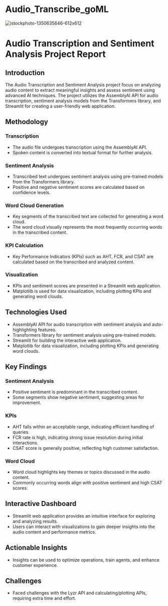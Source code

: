 # Audio_Transcribe_goML
![istockphoto-1350635646-612x612](https://github.com/HariniMaruthasalam/Audio_Transcribe_goML/assets/114240304/29bbcbef-ee8e-4e8a-81cb-3e4f990f92bb)

# Audio Transcription and Sentiment Analysis Project Report

## Introduction
The Audio Transcription and Sentiment Analysis project focus on analyzing audio content to extract meaningful insights and assess sentiment using advanced AI techniques. The project utilizes the AssemblyAI API for audio transcription, sentiment analysis models from the Transformers library, and Streamlit for creating a user-friendly web application.

## Methodology
### Transcription
- The audio file undergoes transcription using the AssemblyAI API.
- Spoken content is converted into textual format for further analysis.
### Sentiment Analysis
- Transcribed text undergoes sentiment analysis using pre-trained models from the Transformers library.
- Positive and negative sentiment scores are calculated based on confidence levels.
### Word Cloud Generation
- Key segments of the transcribed text are collected for generating a word cloud.
- The word cloud visually represents the most frequently occurring words in the transcribed content.
### KPI Calculation
- Key Performance Indicators (KPIs) such as AHT, FCR, and CSAT are calculated based on the transcribed and analyzed content.
### Visualization
- KPIs and sentiment scores are presented in a Streamlit web application.
- Matplotlib is used for data visualization, including plotting KPIs and generating word clouds.

## Technologies Used
- AssemblyAI API for audio transcription with sentiment analysis and auto-highlighting features.
- Transformers library for sentiment analysis using pre-trained models.
- Streamlit for building the interactive web application.
- Matplotlib for data visualization, including plotting KPIs and generating word clouds.

## Key Findings
### Sentiment Analysis
- Positive sentiment is predominant in the transcribed content.
- Some segments show negative sentiment, suggesting areas for improvement.
### KPIs
- AHT falls within an acceptable range, indicating efficient handling of queries.
- FCR rate is high, indicating strong issue resolution during initial interactions.
- CSAT score is generally positive, reflecting high customer satisfaction.
### Word Cloud
- Word cloud highlights key themes or topics discussed in the audio content.
- Commonly occurring words align with positive sentiment and high CSAT scores.

## Interactive Dashboard
- Streamlit web application provides an intuitive interface for exploring and analyzing results.
- Users can interact with visualizations to gain deeper insights into the audio content and performance metrics.

## Actionable Insights
- Insights can be used to optimize operations, train agents, and enhance customer experience.

## Challenges
- Faced challenges with the Lyzr API and calculating/plotting APIs, requiring extra time and effort.

